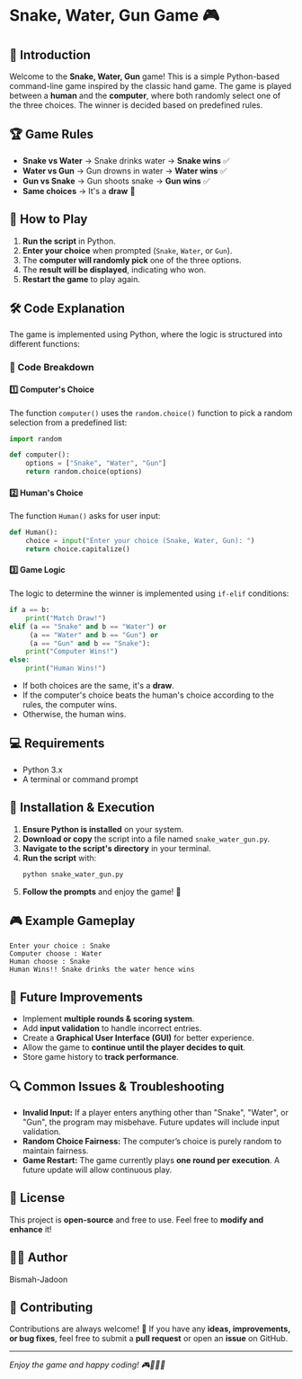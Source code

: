 # Snake, Water, Gun Game 🎮

## 📌 Introduction
Welcome to the **Snake, Water, Gun** game! This is a simple Python-based command-line game inspired by the classic hand game. The game is played between a **human** and the **computer**, where both randomly select one of the three choices. The winner is decided based on predefined rules.

## 🏆 Game Rules
- **Snake vs Water** → Snake drinks water → **Snake wins** ✅
- **Water vs Gun** → Gun drowns in water → **Water wins** ✅
- **Gun vs Snake** → Gun shoots snake → **Gun wins** ✅
- **Same choices** → It's a **draw** 🤝

## 🚀 How to Play
1. **Run the script** in Python.
2. **Enter your choice** when prompted (`Snake`, `Water`, or `Gun`).
3. The **computer will randomly pick** one of the three options.
4. The **result will be displayed**, indicating who won.
5. **Restart the game** to play again.

## 🛠 Code Explanation
The game is implemented using Python, where the logic is structured into different functions:

### 📌 Code Breakdown
#### 1️⃣ Computer's Choice
The function `computer()` uses the `random.choice()` function to pick a random selection from a predefined list:
```python
import random

def computer():
    options = ["Snake", "Water", "Gun"]
    return random.choice(options)
```
#### 2️⃣ Human's Choice
The function `Human()` asks for user input:
```python
def Human():
    choice = input("Enter your choice (Snake, Water, Gun): ")
    return choice.capitalize()
```
#### 3️⃣ Game Logic
The logic to determine the winner is implemented using `if-elif` conditions:
```python
if a == b:
    print("Match Draw!")
elif (a == "Snake" and b == "Water") or 
     (a == "Water" and b == "Gun") or 
     (a == "Gun" and b == "Snake"):
    print("Computer Wins!")
else:
    print("Human Wins!")
```
- If both choices are the same, it's a **draw**.
- If the computer's choice beats the human's choice according to the rules, the computer wins.
- Otherwise, the human wins.

## 💻 Requirements
- Python 3.x
- A terminal or command prompt

## 🔧 Installation & Execution
1. **Ensure Python is installed** on your system.
2. **Download or copy** the script into a file named `snake_water_gun.py`.
3. **Navigate to the script's directory** in your terminal.
4. **Run the script** with:
   ```sh
   python snake_water_gun.py
   ```
5. **Follow the prompts** and enjoy the game! 🎉

## 🎮 Example Gameplay
```
Enter your choice : Snake
Computer choose : Water
Human choose : Snake
Human Wins!! Snake drinks the water hence wins
```

## 🚀 Future Improvements
- Implement **multiple rounds & scoring system**.
- Add **input validation** to handle incorrect entries.
- Create a **Graphical User Interface (GUI)** for better experience.
- Allow the game to **continue until the player decides to quit**.
- Store game history to **track performance**.

## 🔍 Common Issues & Troubleshooting
- **Invalid Input:** If a player enters anything other than "Snake", "Water", or "Gun", the program may misbehave. Future updates will include input validation.
- **Random Choice Fairness:** The computer’s choice is purely random to maintain fairness.
- **Game Restart:** The game currently plays **one round per execution**. A future update will allow continuous play.

## 📜 License
This project is **open-source** and free to use. Feel free to **modify and enhance** it! 

## 👨‍💻 Author
Bismah-Jadoon

## 🤝 Contributing
Contributions are always welcome! 🎯 If you have any **ideas, improvements, or bug fixes**, feel free to submit a **pull request** or open an **issue** on GitHub.

---
*Enjoy the game and happy coding! 🎮🐍💦🔫*


